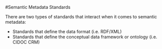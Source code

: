 
#Semantic Metadata Standards 

There are two types of standards that interact when it comes to semantic metadata:
* Standards that define the data format (i.e. RDF/XML)
* Standards that define the conceptual data framework or ontology (i.e. CIDOC CRM)
